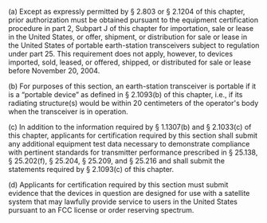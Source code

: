 (a) Except as expressly permitted by § 2.803 or § 2.1204 of this chapter, prior authorization must be obtained pursuant to the equipment certification procedure in part 2, Subpart J of this chapter for importation, sale or lease in the United States, or offer, shipment, or distribution for sale or lease in the United States of portable earth-station transceivers subject to regulation under part 25. This requirement does not apply, however, to devices imported, sold, leased, or offered, shipped, or distributed for sale or lease before November 20, 2004.

(b) For purposes of this section, an earth-station transceiver is portable if it is a “portable device” as defined in § 2.1093(b) of this chapter, i.e., if its radiating structure(s) would be within 20 centimeters of the operator's body when the transceiver is in operation.

(c) In addition to the information required by § 1.1307(b) and § 2.1033(c) of this chapter, applicants for certification required by this section shall submit any additional equipment test data necessary to demonstrate compliance with pertinent standards for transmitter performance prescribed in § 25.138, § 25.202(f), § 25.204, § 25.209, and § 25.216 and shall submit the statements required by § 2.1093(c) of this chapter.

(d) Applicants for certification required by this section must submit evidence that the devices in question are designed for use with a satellite system that may lawfully provide service to users in the United States pursuant to an FCC license or order reserving spectrum.


